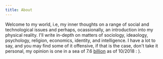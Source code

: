 ```yaml
---
title: About
---
```


Welcome to my world, i.e, my inner thoughts on a range of social and technological issues and perhaps, ocassionally, an introduction into my physical reality. I'll write in-depth on matters of sociology, ideaology, psychology, religion, economics, identity, and intelligence. I have a lot to say, and you may find some of it offensive, if that is the case, don't take it personal, my opinion is one in a sea of 7.6 [billion][1] as of 10/2018 : ).

[1]: http://www.worldometers.info/world-population/